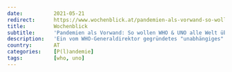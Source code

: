 ```yaml
---
date:          2021-05-21
redirect:      https://www.wochenblick.at/pandemien-als-vorwand-so-wollen-who-uno-alle-welt-ueberwachen/
title:         Wochenblick
subtitle:      'Pandemien als Vorwand: So wollen WHO & UNO alle Welt überwachen'
description:   'Ein vom WHO-Generaldirektor gegründetes "unabhängiges" Gremium fordert ein die Welt umspannenden Warn- und Überwachungssystems.'
country:       AT
categories:    [P(l)andemie]
tags:          [who, uno]
---
```

